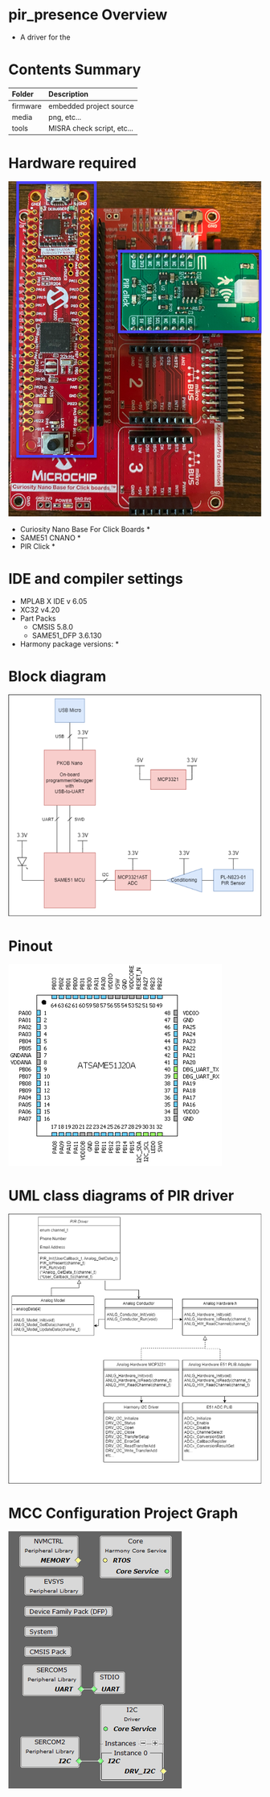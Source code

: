 # pir_presence Overview
 * A driver for the 

# Contents Summary

| Folder              | Description                                                |
|:--------------------|:-----------------------------------------------------------|
| firmware            | embedded project source                                    |
| media               | png, etc...                                                |
| tools               | MISRA check script, etc...                                 |

# Hardware required

![image](media/HardwarePhoto.png)

* Curiosity Nano Base For Click Boards
    * 
* SAME51 CNANO
    * 
* PIR Click
    * 

# IDE and compiler settings

* MPLAB X IDE v 6.05
* XC32 v4.20
* Part Packs
    * CMSIS 5.8.0
    * SAME51_DFP 3.6.130
* Harmony package versions:
    * 

# Block diagram

![image](media/HardwareBlockDiagram.png)

# Pinout

![image](media/pinout.png)

# UML class diagrams of PIR driver

![image](media/PirDriverUml.png)

# MCC Configuration Project Graph

![image](media/ProjectGraph.png)